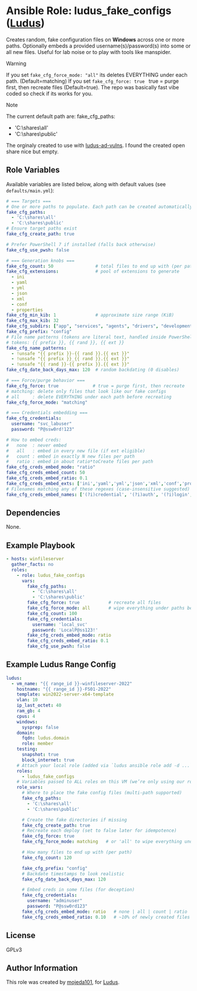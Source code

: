 # Ansible Role: ludus_fake_configs ([Ludus](https://ludus.cloud))

Creates random, fake configuration files on **Windows** across one or more paths. Optionally embeds a provided username(s)/password(s) into some or all new files. Useful for lab noise or to play with tools like manspider.

> [!WARNING]
> If you set `fake_cfg_force_mode: "all"` its deletes EVERYTHING under each path. (Default=matching)
> If you set `fake_cfg_force: true ` true = purge first, then recreate files (Default=true).
> The repo was basically fast vibe coded so check if its works for you.

> [!NOTE]
> The current default path are:
> fake_cfg_paths:
>  - 'C:\shares\all'
>  - 'C:\shares\public'

The orginaly created to use with [ludus-ad-vulns](https://github.com/Primusinterp/ludus-ad-vulns/tree/main). I found the created open share nice but empty.


## Role Variables

Available variables are listed below, along with default values (see `defaults/main.yml`):

~~~yaml
# === Targets ===
# One or more paths to populate. Each path can be created automatically.
fake_cfg_paths:
  - 'C:\shares\all'
  - 'C:\shares\public'
# Ensure target paths exist
fake_cfg_create_path: true

# Prefer PowerShell 7 if installed (falls back otherwise)
fake_cfg_use_pwsh: false

# === Generation knobs ===
fake_cfg_count: 50                # total files to end up with (per path; idempotent unless forced)
fake_cfg_extensions:              # pool of extensions to generate
  - ini
  - yaml
  - yml
  - json
  - xml
  - conf
  - properties
fake_cfg_min_kib: 1               # approximate size range (KiB)
fake_cfg_max_kib: 32
fake_cfg_subdirs: ["app", "services", "agents", "drivers", "development","configs"]   # optional subfolders; [] for none
fake_cfg_prefix: "config"
# File name patterns (tokens are literal text, handled inside PowerShell)
# tokens: {{ prefix }}, {{ rand }}, {{ ext }}
fake_cfg_name_patterns:
  - !unsafe "{{ prefix }}-{{ rand }}.{{ ext }}"
  - !unsafe "{{ prefix }}_{{ rand }}.{{ ext }}"
  - !unsafe "{{ rand }}-{{ prefix }}.{{ ext }}"
fake_cfg_date_back_days_max: 120  # random backdating (0 disables)

# === Force/purge behavior ===
fake_cfg_force: true             # true = purge first, then recreate
# matching: delete only files that look like our fake configs
# all     : delete EVERYTHING under each path before recreating
fake_cfg_force_mode: "matching"

# === Credentials embedding ===
fake_cfg_credentials:
  username: "svc_labuser"
  password: "P@ssw0rd!123"

# How to embed creds:
#   none  : never embed
#   all   : embed in every new file (if ext eligible)
#   count : embed in exactly N new files per path
#   ratio : embed in about ratio*toCreate files per path
fake_cfg_creds_embed_mode: "ratio"
fake_cfg_creds_embed_count: 50
fake_cfg_creds_embed_ratio: 0.1
fake_cfg_creds_embed_exts: ['ini','yaml','yml','json','xml','conf','properties']
# Filenames matching any of these regexes (case-insensitive suggested) will ALWAYS get creds (if ext eligible)
fake_cfg_creds_embed_names: ['(?i)credential', '(?i)auth', '(?i)login', '(?i)secrets?']
~~~


## Dependencies

None.

## Example Playbook

~~~yaml
- hosts: winfileserver
  gather_facts: no
  roles:
    - role: ludus_fake_configs
      vars:
        fake_cfg_paths:
          - 'C:\shares\all'
          - 'C:\shares\public'
        fake_cfg_force: true           # recreate all files
        fake_cfg_force_mode: all       # wipe everything under paths before recreating
        fake_cfg_count: 100
        fake_cfg_credentials:
          username: 'local_svc'
          password: 'LocalP@ss123!'
        fake_cfg_creds_embed_mode: ratio
        fake_cfg_creds_embed_ratio: 0.1
        fake_cfg_use_pwsh: false
~~~

## Example Ludus Range Config

~~~yaml
ludus:
  - vm_name: "{{ range_id }}-winfileserver-2022"
    hostname: "{{ range_id }}-FS01-2022"
    template: win2022-server-x64-template
    vlan: 10
    ip_last_octet: 40
    ram_gb: 4
    cpus: 4
    windows:
      sysprep: false
    domain:
      fqdn: ludus.domain
      role: member
    testing:
      snapshot: true
      block_internet: true
    # Attach your local role (added via `ludus ansible role add -d ...`)
    roles:
      - ludus_fake_configs
    # Variables passed to ALL roles on this VM (we’re only using our role here)
    role_vars:
      # Where to place the fake config files (multi-path supported)
      fake_cfg_paths:
        - 'C:\shares\all'
        - 'C:\shares\public'

      # Create the fake directories if missing
      fake_cfg_create_path: true
      # Recreate each deploy (set to false later for idempotence)
      fake_cfg_force: true
      fake_cfg_force_mode: matching   # or 'all' to wipe everything under those paths

      # How many files to end up with (per path)
      fake_cfg_count: 120

      fake_cfg_prefix: "config"
      # Backdate timestamps to look realistic
      fake_cfg_date_back_days_max: 120

      # Embed creds in some files (for deception)
      fake_cfg_credentials:
        username: "adminuser"
        password: "P@ssw0rd123"
      fake_cfg_creds_embed_mode: ratio   # none | all | count | ratio
      fake_cfg_creds_embed_ratio: 0.10   # ~10% of newly created files


~~~

## License

[//]: # (If you change the License type, be sure to change the actual LICENSE file as well)
GPLv3

## Author Information

This role was created by [mojeda101](https://github.com/mojeda101), for [Ludus](https://ludus.cloud/).
